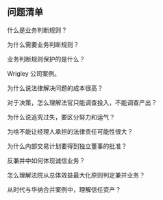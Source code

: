 ## 问题清单

什么是业务判断规则？

为什么需要业务判断规则？

业务判断规则保护的是什么？

Wrigley 公司案例。

为什么说法律解决问题的成本很高？

对于决策，怎么理解法官只能调查投入，不能调查产出？

为什么说追究过失，要区分努力和运气？

为啥不能让经理人承担的法律责任可能性很大？

为什么内部交易计划要得到独立董事的批准？

反兼并中如何体现诚信业务？

怎么理解法院从总体效益最大化原则判定兼并业务？

从时代与华纳合并案例中，理解信任资产？



